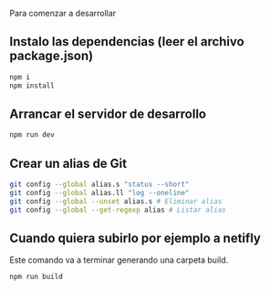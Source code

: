 Para comenzar a desarrollar

## Instalo las dependencias (leer el archivo package.json)

```sh
npm i
npm install
```

## Arrancar el servidor de desarrollo

```sh
npm run dev
```

## Crear un alias de Git

```sh
git config --global alias.s "status --short"
git config --global alias.ll "log --oneline"
git config --global --unset alias.s # Eliminar alias
git config --global --get-regexp alias # Listar alias
```

## Cuando quiera subirlo por ejemplo a netifly
Este comando va a terminar generando una carpeta build.

```sh
npm run build
```
